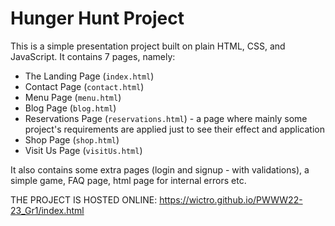 # Hunger Hunt Project

This is a simple presentation project built on plain HTML, CSS, and JavaScript. It contains 7 pages, namely:

- The Landing Page (`index.html`)
- Contact Page (`contact.html`)
- Menu Page (`menu.html`)
- Blog Page (`blog.html`)
- Reservations Page (`reservations.html`) - a page where mainly some project's requirements are applied just to see their effect and application
- Shop Page (`shop.html`)
- Visit Us Page (`visitUs.html`)

It also contains some extra pages (login and signup - with validations), a simple game, FAQ page, html page for internal errors etc.

THE PROJECT IS HOSTED ONLINE: https://wictro.github.io/PWWW22-23_Gr1/index.html

